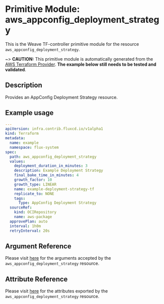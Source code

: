 
# Primitive Module: aws_appconfig_deployment_strategy

This is the Weave TF-controller primitive module for the resource `aws_appconfig_deployment_strategy`.

~> **CAUTION:** This primitive module is automatically generated from the [AWS Terraform Provider](https://registry.terraform.io/providers/hashicorp/aws/latest/docs/resources/appconfig_deployment_strategy). **The example below still needs to be tested and validated**.

## Description

Provides an AppConfig Deployment Strategy resource.

## Example usage

```yaml
---
apiVersion: infra.contrib.fluxcd.io/v1alpha1
kind: Terraform
metadata:
  name: example
  namespace: flux-system
spec:
  path: aws_appconfig_deployment_strategy
  values:
    deployment_duration_in_minutes: 3
    description: Example Deployment Strategy
    final_bake_time_in_minutes: 4
    growth_factor: 10
    growth_type: LINEAR
    name: example-deployment-strategy-tf
    replicate_to: NONE
    tags:
      Type: AppConfig Deployment Strategy
  sourceRef:
    kind: OCIRepository
    name: aws-package
  approvePlan: auto
  interval: 1h0m
  retryInterval: 20s
```

## Argument Reference

Please visit [here](https://registry.terraform.io/providers/hashicorp/aws/latest/docs/resources/appconfig_deployment_strategy#argument-reference) for the arguments accepted by the `aws_appconfig_deployment_strategy` resource.

## Attribute Reference

Please visit [here](https://registry.terraform.io/providers/hashicorp/aws/latest/docs/resources/appconfig_deployment_strategy#attributes-reference) for the attributes exported by the `aws_appconfig_deployment_strategy` resource.
